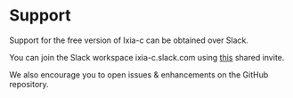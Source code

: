 # Support

Support for the free version of Ixia-c can be obtained over Slack.

You can join the Slack workspace ixia-c.slack.com using [this](https://join.slack.com/t/ixia-c/shared_invite/zt-wcn2owrr-E9ELMVG3j8cN3ylrmiAZ7Q) shared invite.

We also encourage you to open issues & enhancements on the GitHub repository.
